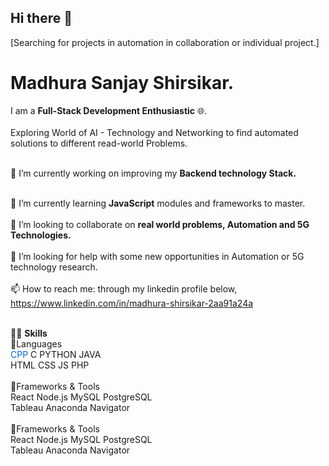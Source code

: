 ## Hi there 👋 <br>
[Searching for projects in automation in collaboration or individual project.]

# Madhura Sanjay Shirsikar.

I am a <b>Full-Stack Development Enthusiastic</b> 🌐.<br><br>
Exploring World of AI - Technology and Networking to find automated solutions to different read-world Problems.<br><br>

🔭 I’m currently working on improving my <b>Backend technology Stack.</b><br><br>

🌱 I’m currently learning <b>JavaScript</b> modules and frameworks to master.<br><br>
👯 I’m looking to collaborate on <b> real world problems, Automation and 5G Technologies.</b><br><br>
🤔 I’m looking for help with some new opportunities in Automation or 5G technology research.<br><br>
📫 How to reach me: through my linkedin profile below,<br>
https://www.linkedin.com/in/madhura-shirsikar-2aa91a24a<br><br>

👩‍💻 <b>Skills</b><br>
    🎫Languages <br>
       <span style="color:#0366d6;">CPP</span> C PYTHON JAVA<br>
       HTML CSS JS PHP<br><br>
    🎫Frameworks & Tools <br>
      React Node.js MySQL PostgreSQL<br>
      Tableau Anaconda Navigator <br><br>
    🎫Frameworks & Tools <br>
      React Node.js MySQL PostgreSQL<br>
      Tableau Anaconda Navigator <br><br>
    
